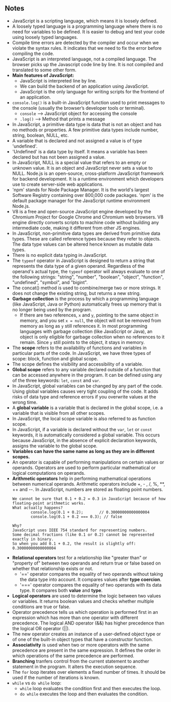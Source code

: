 ## **Notes** ##

- JavaScript is a scripting language, which means it is loosely defined. 
- A loosely typed language is a programming language where there is no need for variables to be defined. It is easier to debug and test your code using loosely typed languages.  
- Compile time errors are detected by the compiler and occur when we violate the syntax rules. It indicates that we need to fix the error before compiling the code.
- JavaScript is an interpreted language, not a compiled language. The browser picks up the Javascript code line by line. It is not compiled and translated to some other form.
- **Main features of JavaScript:** 
    - JavaScript is interpreted line by line.
    - We can build the backend of an application using JavaScript.
    - JavaScript is the only language for writing scripts for the frontend of an application.
- `console.log()` is a built-in JavaScript function used to print messages to the console (usually the browser’s developer tools or terminal). 
    - `console` --> JavaScript object for accessing the console
    - `.log()` --> Method that prints a message
- In JavaScript, a primitive data type is data that is not an object and has no methods or properties. A few primitive data types include number, string, boolean, NULL, etc.
- A variable that is declared and not assigned a value is of type 'undefined'.
- 'Undefined' is a data type by itself. It means a variable has been declared but has not been assigned a value.
- In JavaScript, NULL is a special value that refers to an empty or unknown value. It is an object and JavaScript never sets a value to NULL.
Node.js is an open-source, cross-platform JavaScript framework for backend development. It is a runtime environment which developers use to create server-side web applications. 
- 'npm' stands for Node Package Manager. It is the world's largest Software Registry containing over 800,000 code packages. 'npm' is the default package manager for the JavaScript runtime environment Node.js. 
- V8 is a free and open-source JavaScript engine developed by the Chromium Project for Google Chrome and Chromium web browsers. V8 engine directly converts scripts to machine code without building any intermediate code, making it different from other JS engines. 
- In JavaScript, non-primitive data types are derived from primitive data types. These are called reference types because they refer to objects. The data type values can be altered hence known as mutable data types.  
- There is no explicit data typing in JavaScript.
- The `typeof` operator in JavaScript is designed to return a string that represents the data type of a given operand. Regardless of the operand's actual type, the `typeof` operator will always evaluate to one of the following strings:
"string", "number", "boolean", "object", "function", "undefined", "symbol", and "bigint".
- The concat() method is used to combine/merge two or more strings. It does not change the existing string, but returns a new string. 
- **Garbage collection** is the process by which a programming language (like JavaScript, Java or Python) automatically frees up memory that is no longer being used by the program.
    - If there are two references, `x` and `y`, pointing to the same object in memory, and you set `x = null`, the object will not be removed from memory as long as `y` still references it. In most programming languages with garbage collection (like JavaScript or Java), an object is only eligible for garbage collection when no references to it remain. Since `y` still points to the object, it stays in memory.
- The **scope** refers to the availability of functions and variables in particular parts of the code. In JavaScript, we have three types of scope: block, function and global scope.
- The scope defines the visibility and accessibility of a variable. 
- **Global scope** refers to any variable declared outside of a function that can be accessed anywhere in the program. It can be defined using any of the three keywords: `let`, `const` and `var`.
- In JavaScript, global variables can be changed by any part of the code. Using global variables causes very tight coupling of the code. It adds risks of data type and reference errors if you overwrite values at the wrong time.  
- A **global variable** is a variable that is declared in the global scope, i.e. a variable that is visible from all other scopes.
- In JavaScript, the local scope variable is also referred to as function scope.
- In JavaScript, if a variable is declared without the `var`, `let` or `const` keywords, it is automatically considered a global variable. This occurs because JavaScript, in the absence of explicit declaration keywords, assigns the variable to the global scope.
- **Variables can have the same name as long as they are in different scopes.**
- An operator is capable of performing manipulations on certain values or operands. Operators are used to perform particular mathematical or logical computations on operands.
- **Arithmetic operators** help in performing mathematical operations between numerical operands. Arithmetic operators include +, - , /, %, **, ++ and --. In JavaScript, numbers are stored as floating point numbers.
    ```Example:
    We cannot be sure that 0.1 + 0.2 = 0.3 in JavaScript because of how floating-point arithmetic works.
    What actually happens?
            console.log(0.1 + 0.2);       // 0.30000000000000004
            console.log(0.1 + 0.2 === 0.3); // false

    Why?
    JavaScript uses IEEE 754 standard for representing numbers.
    Some decimal fractions (like 0.1 or 0.2) cannot be represented exactly in binary.
    So when you add 0.1 + 0.2, the result is slightly off: 0.30000000000000004
- **Relational operators** test for a relationship like "greater than" or "property of" between two operands and return true or false based on whether that relationship exists or not.
    - '==' operator compares the equality of two operands without taking the data type into account. It compares values after **type coercion**. 
    - '===' operator compares the equality of two operands with its data type. It compares both **value** and **type**.
- **Logical operators** are used to determine the logic between two values or variables. It returns boolean values and checks whether multiple conditions are true or false.
- Operator precedence tells us which operation is performed first in an expression which has more than one operator with different precedence. The logical AND operator (&&) has higher precedence than the logical OR operator (||).  
- The new operator creates an instance of a user-defined object type or of one of the built-in object types that have a constructor function.
- **Associativity** is used when two or more operators with the same precedence are present in the same expression. It defines the order in which operations of the same precedence are performed. 
- **Branching** tranfers control from the current statement to another statement in the program. It alters the execution sequence.
- The `for` loop iterates over elements a fixed number of times. It should be used if the number of iterations is known.
- `while` vs `do while` loop:
    - `while` loop evaluates the condition first and then executes the loop.
    - `do while` executes the loop and then evaluates the condition.